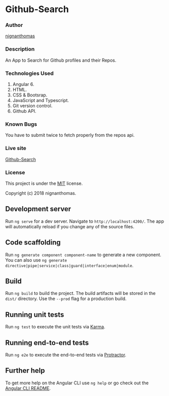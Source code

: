 # Github-Search


### Author
[nignanthomas](https://github.com/nignanthomas)

### Description
An App to Search for Github profiles and their Repos.


### Technologies Used

1. Angular 6.
2. HTML.
3. CSS & Bootsrap.
4. JavaScript and Typescript.
5. Git version control.
6. Github API.


### Known Bugs
You have to submit twice to fetch properly from the repos api.

### Live site
[Github-Search](https://nignanthomas.github.io/Github-Search/)

### License
This project is under the [MIT](https://github.com/marvinChomba/github/blob/master/LICENSE) license.

Copyright (c) 2018 nignanthomas.








## Development server

Run `ng serve` for a dev server. Navigate to `http://localhost:4200/`. The app will automatically reload if you change any of the source files.

## Code scaffolding

Run `ng generate component component-name` to generate a new component. You can also use `ng generate directive|pipe|service|class|guard|interface|enum|module`.

## Build

Run `ng build` to build the project. The build artifacts will be stored in the `dist/` directory. Use the `--prod` flag for a production build.

## Running unit tests

Run `ng test` to execute the unit tests via [Karma](https://karma-runner.github.io).

## Running end-to-end tests

Run `ng e2e` to execute the end-to-end tests via [Protractor](http://www.protractortest.org/).

## Further help

To get more help on the Angular CLI use `ng help` or go check out the [Angular CLI README](https://github.com/angular/angular-cli/blob/master/README.md).
